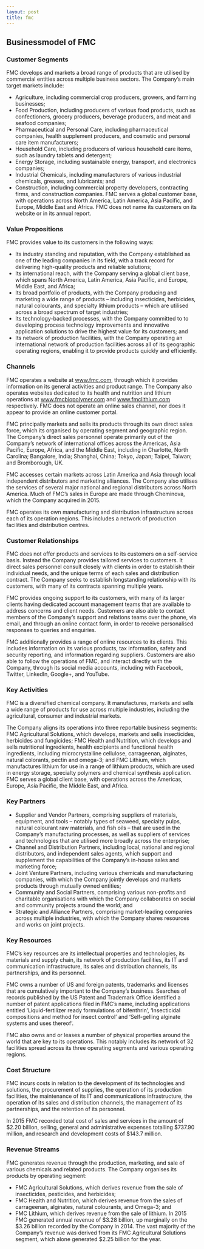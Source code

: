 ```yaml
---
layout: post
title: fmc
---
```


Businessmodel of FMC
---------------------

### Customer Segments

FMC develops and markets a broad range of products that are utilised by commercial entities across multiple business sectors. The Company’s main target markets include:

 * Agriculture, including commercial crop producers, growers, and farming businesses;
* Food Production, including producers of various food products, such as confectioners, grocery producers, beverage producers, and meat and seafood companies;
* Pharmaceutical and Personal Care, including pharmaceutical companies, health supplement producers, and cosmetic and personal care item manufacturers;
* Household Care, including producers of various household care items, such as laundry tablets and detergent;
* Energy Storage, including sustainable energy, transport, and electronics companies;
* Industrial Chemicals, including manufacturers of various industrial chemicals, greases, and lubricants; and
* Construction, including commercial property developers, contracting firms, and construction companies.
 FMC serves a global customer base, with operations across North America, Latin America, Asia Pacific, and Europe, Middle East and Africa. FMC does not name its customers on its website or in its annual report.

### Value Propositions

FMC provides value to its customers in the following ways:

 * Its industry standing and reputation, with the Company established as one of the leading companies in its field, with a track record for delivering high-quality products and reliable solutions;
* Its international reach, with the Company serving a global client base, which spans North America, Latin America, Asia Pacific, and Europe, Middle East, and Africa;
* Its broad portfolio of products, with the Company producing and marketing a wide range of products – including insecticides, herbicides, natural colourants, and specialty lithium products – which are utilised across a broad spectrum of target industries;
* Its technology-backed processes, with the Company committed to to developing process technology improvements and innovative application solutions to drive the highest value for its customers; and
* Its network of production facilities, with the Company operating an international network of production facilities across all of its geographic operating regions, enabling it to provide products quickly and efficiently.
 ### Channels

FMC operates a website at www.fmc.com, through which it provides information on its general activities and product range. The Company also operates websites dedicated to its health and nutrition and lithium operations at www.fmcbiopolymer.com and www.fmclithium.com respectively. FMC does not operate an online sales channel, nor does it appear to provide an online customer portal.

FMC principally markets and sells its products through its own direct sales force, which its organised by operating segment and geographic region. The Company’s direct sales personnel operate primarily out of the Company’s network of international offices across the Americas, Asia Pacific, Europe, Africa, and the Middle East, including in Charlotte, North Carolina; Bangalore, India; Shanghai, China; Tokyo, Japan; Taipei, Taiwan; and Bromborough, UK.

FMC accesses certain markets across Latin America and Asia through local independent distributors and marketing alliances. The Company also utilises the services of several major national and regional distributors across North America. Much of FMC’s sales in Europe are made through Cheminova, which the Company acquired in 2015.

FMC operates its own manufacturing and distribution infrastructure across each of its operation regions. This includes a network of production facilities and distribution centres.

### Customer Relationships

FMC does not offer products and services to its customers on a self-service basis. Instead the Company provides tailored services to customers. It direct sales personnel consult closely with clients in order to establish their individual needs, and the unique terms of each sales and distribution contract. The Company seeks to establish longstanding relationship with its customers, with many of its contracts spanning multiple years.

FMC provides ongoing support to its customers, with many of its larger clients having dedicated account management teams that are available to address concerns and client needs. Customers are also able to contact members of the Company’s support and relations teams over the phone, via email, and through an online contact form, in order to receive personalised responses to queries and enquiries.

FMC additionally provides a range of online resources to its clients. This includes information on its various products, tax information, safety and security reporting, and information regarding suppliers. Customers are also able to follow the operations of FMC, and interact directly with the Company, through its social media accounts, including with Facebook, Twitter, LinkedIn, Google+, and YouTube.

### Key Activities

FMC is a diversified chemical company. It manufactures, markets and sells a wide range of products for use across multiple industries, including the agricultural, consumer and industrial markets.

The Company aligns its operations into three reportable business segments: FMC Agricultural Solutions, which develops, markets and sells insecticides, herbicides and fungicides; FMC Health and Nutrition, which develops and sells nutritional ingredients, health excipients and functional health ingredients, including microcrystalline cellulose, carrageenan, alginates, natural colorants, pectin and omega-3; and FMC Lithium, which manufactures lithium for use in a range of lithium products, which are used in energy storage, specialty polymers and chemical synthesis application. FMC serves a global client base, with operations across the Americas, Europe, Asia Pacific, the Middle East, and Africa.

### Key Partners

 * Supplier and Vendor Partners, comprising suppliers of materials, equipment, and tools – notably types of seaweed, specialty pulps, natural colourant raw materials, and fish oils – that are used in the Company’s manufacturing processes, as well as suppliers of services and technologies that are utilised more broadly across the enterprise;
* Channel and Distribution Partners, including local, national and regional distributors, and independent sales agents, which support and supplement the capabilities of the Company’s in-house sales and marketing force;
* Joint Venture Partners, including various chemicals and manufacturing companies, with which the Company jointly develops and markets products through mutually owned entities;
* Community and Social Partners, comprising various non-profits and charitable organisations with which the Company collaborates on social and community projects around the world; and
* Strategic and Alliance Partners, comprising market-leading companies across multiple industries, with which the Company shares resources and works on joint projects.
 ### Key Resources

FMC’s key resources are its intellectual properties and technologies, its materials and supply chain, its network of production facilities, its IT and communication infrastructure, its sales and distribution channels, its partnerships, and its personnel.

FMC owns a number of US and foreign patents, trademarks and licenses that are cumulatively important to the Company’s business. Searches of records published by the US Patent and Trademark Office identified a number of patent applications filed in FMC’s name, including applications entitled ‘Liquid-fertilizer ready formulations of bifenthrin’, ‘Insecticidal compositions and method for insect control’ and ‘Self-gelling alginate systems and uses thereof’.

FMC also owns and or leases a number of physical properties around the world that are key to its operations. This notably includes its network of 32 facilities spread across its three operating segments and various operating regions.

### Cost Structure

FMC incurs costs in relation to the development of its technologies and solutions, the procurement of supplies, the operation of its production facilities, the maintenance of its IT and communications infrastructure, the operation of its sales and distribution channels, the management of its partnerships, and the retention of its personnel.

In 2015 FMC recorded total cost of sales and services in the amount of $2.20 billion, selling, general and administrative expenses totalling $737.90 million, and research and development costs of $143.7 million.

### Revenue Streams

FMC generates revenue through the production, marketing, and sale of various chemicals and related products. The Company organises its products by operating segment:

 * FMC Agricultural Solutions, which derives revenue from the sale of insecticides, pesticides, and herbicides;
* FMC Health and Nutrition, which derives revenue from the sales of carrageenan, alginates, natural colourants, and Omega-3; and
* FMC Lithium, which derives revenue from the sale of lithium.
 In 2015 FMC generated annual revenue of $3.28 billion, up marginally on the $3.26 billion recorded by the Company in 2014. The vast majority of the Company’s revenue was derived from its FMC Agricultural Solutions segment, which alone generated $2.25 billion for the year.
